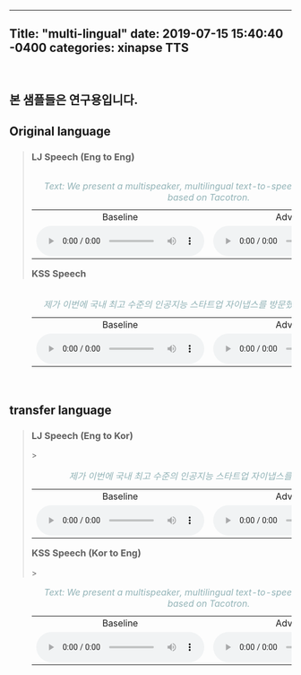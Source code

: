 ---
Title: "multi-lingual"
date: 2019-07-15 15:40:40 -0400
categories: xinapse TTS
-
<br><h2>본 샘플들은 연구용입니다.</h2>
  <h2 align="left">Original language</h2>
  <div style="height: 420px">
    <blockquote>
      <table align="left">
        <h3 align="left">LJ Speech (Eng to Eng)</h3>
        <caption align="left"><I><span style="color:#92B3B7">Text: We present a multispeaker, multilingual text-to-speech synthesis model based on Tacotron.</span></I></caption>
        <tr>      
          <td align="center" width=400>Baseline </td>
          <td align="center" width=400>Advanced </td>
        </tr>
        <tr>
            <td align="center" width=400><audio src="/audio_samples/LJ_Baseline_Eng.wav" controls=""></audio></td>
            <td align="center" width=400><audio src="/audio_samples/LJ_New_Eng.wav" controls=""></audio></td>
        </tr>
      </table>
      <table align="left">
        <h3 align="left">KSS Speech</h3>
        <caption align="left"><I><span style="color:#92B3B7">제가 이번에 국내 최고 수준의 인공지능 스타트업 자이냅스를 방문했는데요? (Kor to Kor)</span></I></caption>
        <tr>      
          <td align="center" width=400>Baseline </td>
          <td align="center" width=400>Advanced </td>
        </tr>
        <tr>
            <td align="center" width=400><audio src="/audio_samples/KSS_Baseline_Kor.wav"" controls=""></audio></td>
            <td align="center" width=400><audio src="/audio_samples/KSS_New_Kor.wav" controls=""></audio></td>
        </tr>
      </table>
    </blockquote>
  </div>
                
  <h2 align="left">transfer language</h2>
  <div style="height: 420px">
    <blockquote>
      <table align="left">
        <h3 align="left">LJ Speech (Eng to Kor)</h3>
        <caption align="left"><I><span style="color:#92B3B7">제가 이번에 국내 최고 수준의 인공지능 스타트업 자이냅스를 방문했는데요?</span></I></caption>><br>
        <tr>      
          <td align="center" width=400>Baseline </td>
          <td align="center" width=400>Advanced </td>
        </tr>
        <tr>
            <td align="center" width=400><audio src="/audio_samples/LJ_Baseline_Kor.wav" controls=""></audio></td>
            <td align="center" width=400><audio src="/audio_samples/LJ_New_Kor.wav" controls=""></audio></td>
        </tr>
    </table>
      <table align="left">
        <h3 align="left">KSS Speech (Kor to Eng)</h3>
        <caption align="left"><I><span style="color:#92B3B7">Text: We present a multispeaker, multilingual text-to-speech synthesis model based on Tacotron.</span></I></caption>><br>
        <tr>      
          <td align="center" width=400>Baseline </td>
          <td align="center" width=400>Advanced </td>
        </tr>
        <tr>
            <td align="center" width=400><audio src="/audio_samples/KSS_Baseline_Eng.wav"" controls=""></audio></td>
            <td align="center" width=400><audio src="/audio_samples/KSS_New_Eng.wav" controls=""></audio></td>
        </tr>
      </table>      
    </blockquote>
  </div>   

